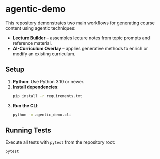 # agentic-demo

This repository demonstrates two main workflows for generating course content using agentic techniques:

* **Lecture Builder** – assembles lecture notes from topic prompts and reference material.
* **AI-Curriculum Overlay** – applies generative methods to enrich or modify an existing curriculum.

## Setup

1. **Python**: Use Python 3.10 or newer.
2. **Install dependencies**:
   ```bash
   pip install -r requirements.txt
   ```
3. **Run the CLI**:
   ```bash
   python -m agentic_demo.cli
   ```

## Running Tests

Execute all tests with `pytest` from the repository root:

```bash
pytest
```

